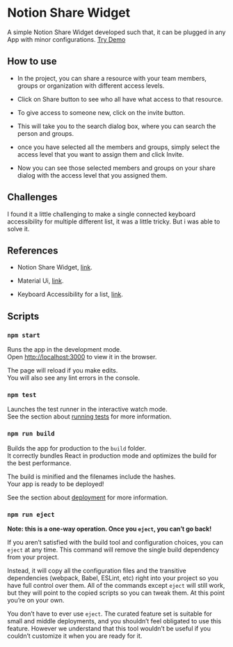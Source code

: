 # Notion Share Widget

A simple Notion Share Widget developed such that, it can be plugged in any App with minor configurations.
[Try Demo](https://codesandbox.io/p/github/sudhanshujha1999/notion-share-widget/main)

## How to use

* In the project, you can share a resource with your team members, groups or organization with different access levels.

* Click on Share button to see who all have what access to that resource.

* To give access to someone new, click on the invite button. 

* This will take you to the search dialog box, where you can search the person and groups.

* once you have selected all the members and groups, simply select the access level that you want to assign them and click Invite.

* Now you can see those selected members and groups on your share dialog with the access level that you assigned them.

## Challenges

I found it a little challenging to make a single connected keyboard accessibility for multiple different list, it was a little tricky. But i was able to solve it.

## References

* Notion Share Widget, [link](https://www.notion.so/).

* Material Ui, [link](https://mui.com/material-ui/).

* Keyboard Accessibility for a list, [link](https://whereisthemouse.com/create-a-list-component-with-keyboard-navigation-in-react).

## Scripts

### `npm start`

Runs the app in the development mode.\
Open [http://localhost:3000](http://localhost:3000) to view it in the browser.

The page will reload if you make edits.\
You will also see any lint errors in the console.

### `npm test`

Launches the test runner in the interactive watch mode.\
See the section about [running tests](https://facebook.github.io/create-react-app/docs/running-tests) for more information.

### `npm run build`

Builds the app for production to the `build` folder.\
It correctly bundles React in production mode and optimizes the build for the best performance.

The build is minified and the filenames include the hashes.\
Your app is ready to be deployed!

See the section about [deployment](https://facebook.github.io/create-react-app/docs/deployment) for more information.

### `npm run eject`

**Note: this is a one-way operation. Once you `eject`, you can’t go back!**

If you aren’t satisfied with the build tool and configuration choices, you can `eject` at any time. This command will remove the single build dependency from your project.

Instead, it will copy all the configuration files and the transitive dependencies (webpack, Babel, ESLint, etc) right into your project so you have full control over them. All of the commands except `eject` will still work, but they will point to the copied scripts so you can tweak them. At this point you’re on your own.

You don’t have to ever use `eject`. The curated feature set is suitable for small and middle deployments, and you shouldn’t feel obligated to use this feature. However we understand that this tool wouldn’t be useful if you couldn’t customize it when you are ready for it.

